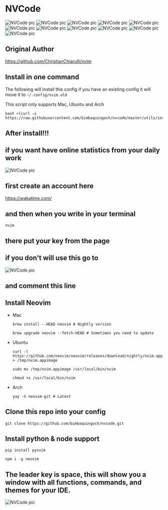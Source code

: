 # NVCode

![NVCode pic](./utils/images/theme0.png)
![NVCode pic](./utils/images/theme1.png)
![NVCode pic](./utils/images/theme2.png)
![NVCode pic](./utils/images/theme3.png)
![NVCode pic](./utils/images/theme4.png)
![NVCode pic](./utils/images/theme5.png)
![NVCode pic](./utils/images/theme6.png)
![NVCode pic](./utils/images/theme7.png)
![NVCode pic](./utils/images/theme8.png)
![NVCode pic](./utils/images/theme9.png)
![NVCode pic](./utils/images/theme10.png)

## Original Author

https://github.com/ChristianChiarulli/nvim

## Install in one command

The following will install this config if you have an existing config it will move it to `~/.config/nvim.old`

This script only supports Mac, Ubuntu and Arch

```
bash <(curl -s https://raw.githubusercontent.com/bimbaquingoch/nvcode/master/utils/install.sh)
```

## After install!!!

## if you want have online statistics from your daily work

![NVCode pic](./utils/images/waka.png)

## first create an account here

https://wakatime.com/

## and then when you write in your terminal

```
nvim
```

## there put your key from the page

## if you don't will use this go to

![NVCode pic](./utils/images/wakaConfig.png)

## and comment this line

## Install Neovim

- Mac

  ```
  brew install --HEAD neovim # Nightly version

  brew upgrade neovim --fetch-HEAD # Sometimes you need to update
  ```

- Ubuntu

  ```
  curl -l https://github.com/neovim/neovim/releases/download/nightly/nvim.appimage > /tmp/nvim.appimage

  sudo mv /tmp/nvim.appimage /usr/local/bin/nvim

  chmod +x /usr/local/bin/nvim
  ```

- Arch

  ```
  yay -S neovim-git # Latest
  ```

## Clone this repo into your config

```
git clone https://github.com/bimbaquingoch/nvcode.git
```

## Install python & node support

```
pip install pynvim
```

```
npm i -g neovim
```

## The leader key is space, this will show you a window with all functions, commands, and themes for your IDE.

![NVCode pic](./utils/images/which-key.png)
